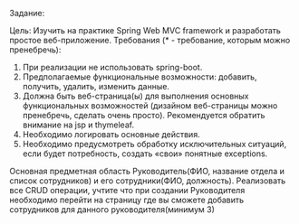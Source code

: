 Задание:

Цель: Изучить на практике Spring Web MVC framework и разработать простое веб-приложение.
Требования (* - требование, которым можно пренебречь):

1. При реализации не использовать spring-boot.
2. Предполагаемые функциональные возможности: добавить, получить, удалить, изменить данные.
3. Должна быть веб-страница(ы) для выполнения основных функциональных возможностей (дизайном веб-страницы можно
   пренебречь, сделать очень просто). Рекомендуется обратить внимание на jsp и thymeleaf.
4. Необходимо логировать основные действия.
5. Необходимо предусмотреть обработку исключительных ситуаций, если будет потребность, создать «свои» понятные
   exceptions.

Основная предметная область Руководитель(ФИО, название отдела и список сотрудников) и его сотрудники(ФИО, должность).
Реализовать все CRUD операции, учтите что при создании Руководителя необходимо перейти на страницу где вы сможете
добавить сотрудников для данного руководителя(минимум 3)